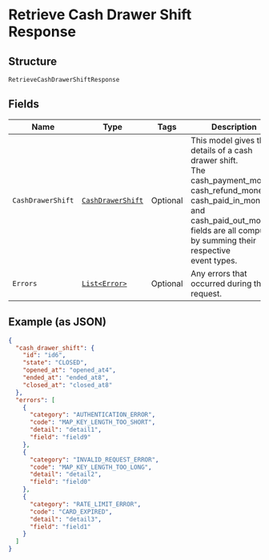 
# Retrieve Cash Drawer Shift Response

## Structure

`RetrieveCashDrawerShiftResponse`

## Fields

| Name | Type | Tags | Description | Getter |
|  --- | --- | --- | --- | --- |
| `CashDrawerShift` | [`CashDrawerShift`](/doc/models/cash-drawer-shift.md) | Optional | This model gives the details of a cash drawer shift.<br>The cash_payment_money, cash_refund_money, cash_paid_in_money,<br>and cash_paid_out_money fields are all computed by summing their respective<br>event types. | CashDrawerShift getCashDrawerShift() |
| `Errors` | [`List<Error>`](/doc/models/error.md) | Optional | Any errors that occurred during the request. | List<Error> getErrors() |

## Example (as JSON)

```json
{
  "cash_drawer_shift": {
    "id": "id6",
    "state": "CLOSED",
    "opened_at": "opened_at4",
    "ended_at": "ended_at8",
    "closed_at": "closed_at8"
  },
  "errors": [
    {
      "category": "AUTHENTICATION_ERROR",
      "code": "MAP_KEY_LENGTH_TOO_SHORT",
      "detail": "detail1",
      "field": "field9"
    },
    {
      "category": "INVALID_REQUEST_ERROR",
      "code": "MAP_KEY_LENGTH_TOO_LONG",
      "detail": "detail2",
      "field": "field0"
    },
    {
      "category": "RATE_LIMIT_ERROR",
      "code": "CARD_EXPIRED",
      "detail": "detail3",
      "field": "field1"
    }
  ]
}
```

